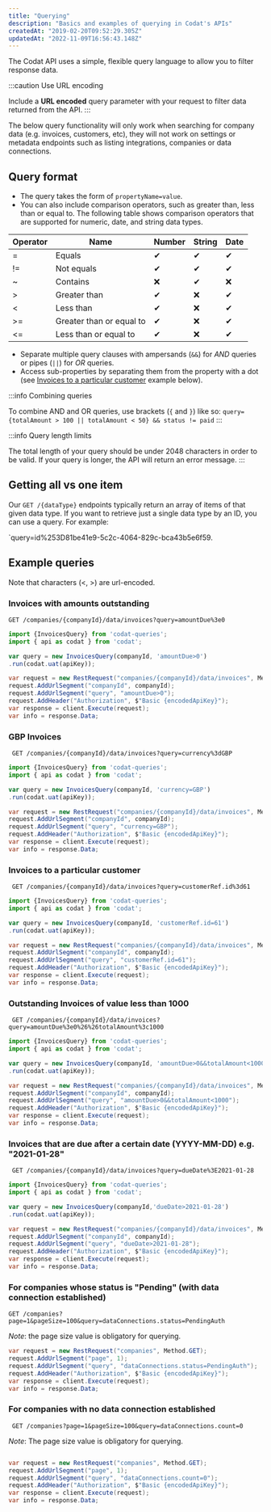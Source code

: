 ```yaml
---
title: "Querying"
description: "Basics and examples of querying in Codat's APIs"
createdAt: "2019-02-20T09:52:29.305Z"
updatedAt: "2022-11-09T16:56:43.148Z"
---
```


The Codat API uses a simple, flexible query language to allow you to filter response data.

:::caution Use URL encoding

Include a **URL encoded** query parameter with your request to filter data returned from the API.
:::

The below query functionality will only work when searching for company data (e.g. invoices, customers, etc), they will not work on settings or metadata endpoints such as listing integrations, companies or data connections.

## Query format

- The query takes the form of `propertyName=value`.
- You can also include comparison operators, such as greater than, less than or equal to. The following table shows comparison operators that are supported for numeric, date, and string data types.

| Operator 	| Name                     	| Number 	| String 	| Date 	|
|----------	|--------------------------	|--------	|--------	|------	|
| =        	| Equals                   	| ✔      	| ✔      	| ✔    	|
| !=       	| Not equals               	| ✔      	| ✔      	| ✔    	|
| ~        	| Contains                 	| ❌      	| ✔      	| ❌    	|
| >        	| Greater than             	| ✔      	| ❌      	| ✔    	|
| <        	| Less than                	| ✔      	| ❌      	| ✔    	|
| >=       	| Greater than or equal to 	| ✔      	| ❌      	| ✔    	|
| <=       	| Less than or equal to    	| ✔      	| ❌      	| ✔    	|

- Separate multiple query clauses with ampersands (`&&`) for _AND_ queries or pipes (`||`) for _OR_ queries.
- Access sub-properties by separating them from the property with a dot (see [Invoices to a particular customer](/using-the-api/querying#invoices-to-a-particular-customer) example below).

:::info Combining queries

To combine AND and OR queries, use brackets (`{` and `}`) like so:
`query={totalAmount > 100 || totalAmount < 50} && status != paid`
:::

:::info Query length limits

The total length of your query should be under 2048 characters in order to be valid. If your query is longer, the API will return an error message.
:::

## Getting all vs one item

Our `GET /{dataType}` endpoints typically return an array of items of that given data type. If you want to retrieve just a single data type by an ID, you can use a query. For example:

`query=id%253D81be41e9-5c2c-4064-829c-bca43b5e6f59.

## Example queries

Note that characters (<, >) are url-encoded.

### Invoices with amounts outstanding

`GET /companies/{companyId}/data/invoices?query=amountDue%3e0`

```javascript Title="Javascript"
import {InvoicesQuery} from 'codat-queries';
import { api as codat } from 'codat';

var query = new InvoicesQuery(companyId, 'amountDue>0')
.run(codat.uat(apiKey));
```


```csharp Title="C#"
var request = new RestRequest("companies/{companyId}/data/invoices", Method.GET);
request.AddUrlSegment("companyId", companyId);
request.AddUrlSegment("query", "amountDue>0");
request.AddHeader("Authorization", $"Basic {encodedApiKey}");
var response = client.Execute(request);
var info = response.Data;
```

### GBP Invoices

` GET /companies/{companyId}/data/invoices?query=currency%3dGBP`

```javascript Title="Javascript"
import {InvoicesQuery} from 'codat-queries';
import { api as codat } from 'codat';

var query = new InvoicesQuery(companyId, 'currency=GBP')
.run(codat.uat(apiKey));
```

```csharp Title="C#"
var request = new RestRequest("companies/{companyId}/data/invoices", Method.GET);
request.AddUrlSegment("companyId", companyId);
request.AddUrlSegment("query", "currency=GBP");
request.AddHeader("Authorization", $"Basic {encodedApiKey}");
var response = client.Execute(request);
var info = response.Data;
```

### Invoices to a particular customer

` GET /companies/{companyId}/data/invoices?query=customerRef.id%3d61`

```javascript Title="Javascript"
import {InvoicesQuery} from 'codat-queries';
import { api as codat } from 'codat';

var query = new InvoicesQuery(companyId, 'customerRef.id=61')
.run(codat.uat(apiKey));
```

```csharp Title="C#"
var request = new RestRequest("companies/{companyId}/data/invoices", Method.GET);
request.AddUrlSegment("companyId", companyId);
request.AddUrlSegment("query", "customerRef.id=61");
request.AddHeader("Authorization", $"Basic {encodedApiKey}");
var response = client.Execute(request);
var info = response.Data;
```

### Outstanding Invoices of value less than 1000

` GET /companies/{companyId}/data/invoices?query=amountDue%3e0%26%26totalAmount%3c1000`

```javascript Title="Javascript"
import {InvoicesQuery} from 'codat-queries';
import { api as codat } from 'codat';

var query = new InvoicesQuery(companyId, 'amountDue>0&&totalAmount<1000')
.run(codat.uat(apiKey));
```

```csharp Title="C#"
var request = new RestRequest("companies/{companyId}/data/invoices", Method.GET);
request.AddUrlSegment("companyId", companyId);
request.AddUrlSegment("query", "amountDue>0&&totalAmount<1000");
request.AddHeader("Authorization", $"Basic {encodedApiKey}");
var response = client.Execute(request);
var info = response.Data;
```

### Invoices that are due after a certain date (YYYY-MM-DD) e.g. "2021-01-28"

` GET /companies/{companyId}/data/invoices?query=dueDate%3E2021-01-28`

```javascript Title="Javascript"
import {InvoicesQuery} from 'codat-queries';
import { api as codat } from 'codat';

var query = new InvoicesQuery(companyId,'dueDate>2021-01-28')
.run(codat.uat(apiKey));
```

```csharp Title="C#"
var request = new RestRequest("companies/{companyId}/data/invoices", Method.GET);
request.AddUrlSegment("companyId", companyId);
request.AddUrlSegment("query", "dueDate>2021-01-28");
request.AddHeader("Authorization", $"Basic {encodedApiKey}");
var response = client.Execute(request);
var info = response.Data;
```

### For companies whose status is "Pending" (with data connection established)

`GET /companies?page=1&pageSize=100&query=dataConnections.status=PendingAuth`

_Note_: the page size value is obligatory for querying.

```csharp Title="C#"
var request = new RestRequest("companies", Method.GET);
request.AddUrlSegment("page", 1);
request.AddUrlSegment("query", "dataConnections.status=PendingAuth");
request.AddHeader("Authorization", $"Basic {encodedApiKey}");
var response = client.Execute(request);
var info = response.Data;
```

### For companies with no data connection established
`` GET /companies?page=1&pageSize=100&query=dataConnections.count=0``

*Note*: The page size value is obligatory for querying.

```csharp Title="C#"

var request = new RestRequest("companies", Method.GET);
request.AddUrlSegment("page", 1);
request.AddUrlSegment("query", "dataConnections.count=0");
request.AddHeader("Authorization", $"Basic {encodedApiKey}");
var response = client.Execute(request);
var info = response.Data;
```
